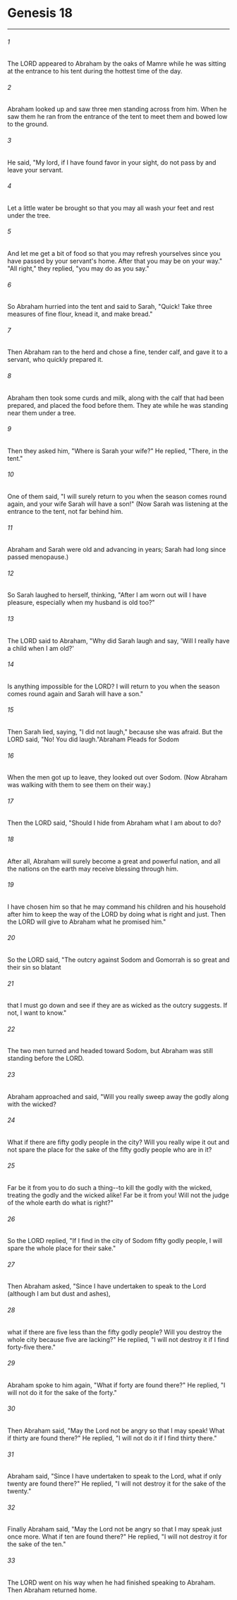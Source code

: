 # Genesis 18
***



###### 1 
The LORD appeared to Abraham by the oaks of Mamre while he was sitting at the entrance to his tent during the hottest time of the day. 

###### 2 
Abraham looked up and saw three men standing across from him. When he saw them he ran from the entrance of the tent to meet them and bowed low to the ground. 

###### 3 
He said, "My lord, if I have found favor in your sight, do not pass by and leave your servant. 

###### 4 
Let a little water be brought so that you may all wash your feet and rest under the tree. 

###### 5 
And let me get a bit of food so that you may refresh yourselves since you have passed by your servant's home. After that you may be on your way." "All right," they replied, "you may do as you say." 

###### 6 
So Abraham hurried into the tent and said to Sarah, "Quick! Take three measures of fine flour, knead it, and make bread." 

###### 7 
Then Abraham ran to the herd and chose a fine, tender calf, and gave it to a servant, who quickly prepared it. 

###### 8 
Abraham then took some curds and milk, along with the calf that had been prepared, and placed the food before them. They ate while he was standing near them under a tree. 

###### 9 
Then they asked him, "Where is Sarah your wife?" He replied, "There, in the tent." 

###### 10 
One of them said, "I will surely return to you when the season comes round again, and your wife Sarah will have a son!" (Now Sarah was listening at the entrance to the tent, not far behind him. 

###### 11 
Abraham and Sarah were old and advancing in years; Sarah had long since passed menopause.) 

###### 12 
So Sarah laughed to herself, thinking, "After I am worn out will I have pleasure, especially when my husband is old too?" 

###### 13 
The LORD said to Abraham, "Why did Sarah laugh and say, 'Will I really have a child when I am old?' 

###### 14 
Is anything impossible for the LORD? I will return to you when the season comes round again and Sarah will have a son." 

###### 15 
Then Sarah lied, saying, "I did not laugh," because she was afraid. But the LORD said, "No! You did laugh."Abraham Pleads for Sodom 

###### 16 
When the men got up to leave, they looked out over Sodom. (Now Abraham was walking with them to see them on their way.) 

###### 17 
Then the LORD said, "Should I hide from Abraham what I am about to do? 

###### 18 
After all, Abraham will surely become a great and powerful nation, and all the nations on the earth may receive blessing through him. 

###### 19 
I have chosen him so that he may command his children and his household after him to keep the way of the LORD by doing what is right and just. Then the LORD will give to Abraham what he promised him." 

###### 20 
So the LORD said, "The outcry against Sodom and Gomorrah is so great and their sin so blatant 

###### 21 
that I must go down and see if they are as wicked as the outcry suggests. If not, I want to know." 

###### 22 
The two men turned and headed toward Sodom, but Abraham was still standing before the LORD. 

###### 23 
Abraham approached and said, "Will you really sweep away the godly along with the wicked? 

###### 24 
What if there are fifty godly people in the city? Will you really wipe it out and not spare the place for the sake of the fifty godly people who are in it? 

###### 25 
Far be it from you to do such a thing--to kill the godly with the wicked, treating the godly and the wicked alike! Far be it from you! Will not the judge of the whole earth do what is right?" 

###### 26 
So the LORD replied, "If I find in the city of Sodom fifty godly people, I will spare the whole place for their sake." 

###### 27 
Then Abraham asked, "Since I have undertaken to speak to the Lord (although I am but dust and ashes), 

###### 28 
what if there are five less than the fifty godly people? Will you destroy the whole city because five are lacking?" He replied, "I will not destroy it if I find forty-five there." 

###### 29 
Abraham spoke to him again, "What if forty are found there?" He replied, "I will not do it for the sake of the forty." 

###### 30 
Then Abraham said, "May the Lord not be angry so that I may speak! What if thirty are found there?" He replied, "I will not do it if I find thirty there." 

###### 31 
Abraham said, "Since I have undertaken to speak to the Lord, what if only twenty are found there?" He replied, "I will not destroy it for the sake of the twenty." 

###### 32 
Finally Abraham said, "May the Lord not be angry so that I may speak just once more. What if ten are found there?" He replied, "I will not destroy it for the sake of the ten." 

###### 33 
The LORD went on his way when he had finished speaking to Abraham. Then Abraham returned home.
